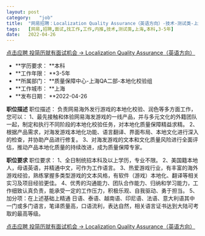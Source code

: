 ```yaml
---
layout:	post
category:	"job"
title:	"网易招聘：Localization Quality Assurance（英语方向）-技术-测试类-上海本科3-5年"
tags:	[网易,招聘,面试,找工作,工作,内推,技术,测试类,上海,本科,3-5年]
date:	2022-04-26
---
```


[点击应聘 投简历就有面试机会 -> Localization Quality Assurance（英语方向）](http://mobile.bole.netease.com/bole/boleDetail?id=37340&employeeId=346f03c3cda5f04c&key=all)



- **学历要求： **本科
- **工作年限： **3-5年
- **所属部门： **质量保障中心-上海QA二部-本地化校验组
- **工作城市： **上海
- **发布日期： **2022-04-26



**职位描述**
职位描述：
负责网易海外发行游戏的本地化校验、润色等多方面工作，您可以：
1、最先接触和体验网易海发游戏的一线产品，并与多元文化的外籍团队一起，制定和执行不同阶段的本地化校验任务，对本地化质量保障精益求精。 
2、根据产品需求，对海发游戏本地化功能、语言翻译、界面布局、本地文化进行深入的检查，并协助产品进行修复。 
3、对海发游戏的文本和文化质量风险进行全面评估，推动产品本地化质量的持续改进，成为质量保障专家。 



**职位要求**
职位要求： 
1、全日制统招本科及以上学历，专业不限。 
2、美国籍本地人，母语英语，并精通中文，可作为工作语言。
3、热爱游戏行业，有丰富的海外游戏经验，熟练掌握多类型游戏的文本风格，有软件（游戏）本地化、翻译等相关实习及项目经验更佳。 
4、优秀的沟通能力、团队合作能力、归纳和学习能力，工作细致认真负责，能承受一定的工作压力，积极乐观、自我驱动、勇于担当。
5、加分项：在上述基础上精通 日语、泰语、越南语、印尼语、法语、意大利语其中一门或多门语言，笔译质量高，口语流利，表达自然，相关语言证书达到大陆可考取的最高等级。 



[点击应聘 投简历就有面试机会 -> Localization Quality Assurance（英语方向）](http://mobile.bole.netease.com/bole/boleDetail?id=37340&employeeId=346f03c3cda5f04c&key=all)